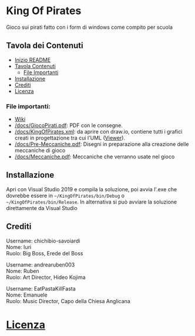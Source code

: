 # King Of Pirates

Gioco sui pirati fatto con i form di windows come compito per scuola

## Tavola dei Contenuti

- [Inizio README](https://github.com/chichibio-savoiardi/KingOfPirates#king-of-pirates)
- [Tavola Contenuti](https://github.com/chichibio-savoiardi/KingOfPirates#tavola-dei-contenuti)
  - [File Importanti](https://github.com/chichibio-savoiardi/KingOfPirates#file-importanti)
- [Installazione](https://github.com/chichibio-savoiardi/KingOfPirates#installazione)
- [Crediti](https://github.com/chichibio-savoiardi/KingOfPirates#crediti)
- [Licenza](https://github.com/chichibio-savoiardi/KingOfPirates#licenza)

### File importanti:
- [Wiki](https://github.com/chichibio-savoiardi/KingOfPirates/wiki)
- [/docs/GiocoPirati.pdf](https://github.com/chichibio-savoiardi/KingOfPirates/blob/master/docs/GiocoPirati.pdf): PDF con le consegne.
- [/docs/KingOfPirates.xml](https://github.com/chichibio-savoiardi/KingOfPirates/blob/master/docs/KingOfPirates.xml): da aprire con draw.io, contiene tutti i grafici creati in progettazione tra cui l'UML ([Viewer](https://viewer.diagrams.net/?target=self&highlight=0000ff&layers=1&nav=1&title=KingOfPirates.xml#Uhttps%3A%2F%2Fraw.githubusercontent.com%2Fchichibio-savoiardi%2FKingOfPirates%2Fmaster%2Fdocs%2FKingOfPirates.xml)).
- [/docs/Pre-Meccaniche.pdf](https://github.com/chichibio-savoiardi/KingOfPirates/blob/master/docs/Pre-meccaniche.pdf): Disegni in preparazione alla creazione delle meccaniche di gioco
- [/docs/Meccaniche.pdf](https://github.com/chichibio-savoiardi/KingOfPirates/blob/master/docs/Meccaniche.pdf): Meccaniche che verranno usate nel gioco

## Installazione

Apri con Visual Studio 2019 e compila la soluzione, poi avvia l'.exe che dovrebbe essere in `~/KingOfPirates/bin/Debug` o `~/KingOfPirates/bin/Release`. In alternativa si può avviare la soluzione direttamente da Visual Studio

## Crediti

Username: chichibio-savoiardi  
Nome: Iuri  
Ruolo: Big Boss, Erede del Boss

Username: andrearuben003  
Nome: Ruben  
Ruolo: Art Director, Hideo Kojima

Username: EatPastaKillFasta  
Nome: Emanuele  
Ruolo: Music Director, Capo della Chiesa Anglicana

# [Licenza](https://github.com/chichibio-savoiardi/KingOfPirates/blob/master/LICENSE)